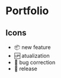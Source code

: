 # Portfolio

## Icons

- :package: new feature
- :up: atualization
- :bug: bug correction
- :checkered_flag: release
